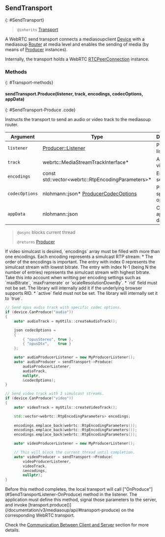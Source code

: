 ## SendTransport
{: #SendTransport}

<section markdown="1">

> `@inherits` [Transport](#Transport)

A WebRTC send transport connects a mediasoupclient [Device](#Device) with a mediasoup [Router](/documentation/v3/mediasoup/api/#Router) at media level and enables the sending of media (by means of [Producer](#Producer) instances).

Internally, the transport holds a WebRTC [RTCPeerConnection](https://w3c.github.io/webrtc-pc/#dom-rtcpeerconnection) instance.

</section>


### Methods
{: #Transport-methods}

<section markdown="1">

#### sendTransport.Produce(listener, track, encodings, codecOptions, appData)
{: #SendTransport-Produce .code}

Instructs the transport to send an audio or video track to the mediasoup router.

<div markdown="1" class="table-wrapper L3">

Argument    | Type    | Description | Required | Default 
----------- | ------- | ----------- | -------- | ----------
`listener`      | [Producer::Listener](#ProducerListener) | Producer listener. | Yes |
`track`         | webrtc::MediaStreamTrackInterface* | An audio or video track. | Yes |
`encodings`     | const std::vector\<webrtc::RtpEncodingParameters\>* | Encoding settings. | No |
`codecOptions`  | nlohmann::json* [ProducerCodecOptions](#ProducerCodecOptions) | Per codec specific options. | No | `[ ]`
`appData`       | nlohmann::json  | Custom application data. | No | `{ }`

</div>

> `@async` blocks current thread
>
> `@returns` [Producer](#Producer)

<div markdown="1" class="note">
If video simulcast is desired, `encodings` array must be filled with more than one encodings. Each encoding represents a simulcast RTP stream:
* The order of the encodings is important. The entry with index 0 represents the simulcast stream with lowest bitrate. The entry with index N-1 (being N the number of entries) represents the simulcast stream with highest bitrate. Take this into account when writting per encoding settings such as `maxBitrate`, `maxFramerate` or `scaleResolutionDownBy`.
* `rid` field must not be set. The library will internally add it if the underlying browser supports RID.
* `active` field must not be set. The library will internally set it to `true`.
</div>

```c++
// Send opus audio track with specific codec options.
if (device.CanProduce("audio"))
{
	auto* audioTrack = myUtils::createAudioTrack();

	json codecOptions =
	{
		{ "opusStereo", true },
		{ "opusDtx",    true }
	};

	auto* audioProducerListener = new MyProducerListener();
	auto* audioProducer = sendTransport->Produce(
		audioProducerListener, 
		audioTrack, 
		nullptr, 
		&codecOptions);
}

// Send video track with 3 simulcast streams.
if (device.CanProduce("video"))
{
	auto* videoTrack = myUtils::createVideoTrack();

	std::vector<webrtc::RtpEncodingParameters> encodings;
	
	encodings.emplace_back(webrtc::RtpEncodingParameters());
	encodings.emplace_back(webrtc::RtpEncodingParameters());
	encodings.emplace_back(webrtc::RtpEncodingParameters());

	auto* videoProducerListener = new MyProducerListener();

	// This will block the current thread until completion.
	auto* videoProducer = sendTransport->Produce(
		videoProducerListener,
		videoTrack,
		&encodings,
		nullptr);
}
```

<div markdown="1" class="note">
Before this method completes, the local transport will call ["OnProduce"](#SendTransportListener-OnProduce) method in the listener. The application must define this method, signal those parameters to the server, and invoke [transport.produce()](/documentation/v3/mediasoup/api/#transport-produce) on the corresponding WebRTC transport.

Check the [Communication Between Client and Server](/documentation/v3/communication-between-client-and-server/) section for more details.
</div>

</section>
